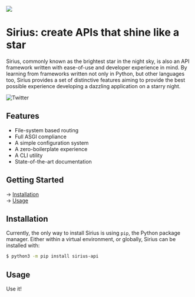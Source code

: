 ![](https://cdn.vivaanverma.com/02824232-1DCB-465D-9D73-67D80F829601.jpeg)

# Sirius: create APIs that shine like a star

Sirius, commonly known as the brightest star in the night sky, is also an
API framework written with ease-of-use and developer experience in mind.
By learning from frameworks written not only in Python, but other languages
too, Sirius provides a set of distinctive features aiming to provide the best
possible experience developing a dazzling application on a starry night.

![Twitter](https://img.shields.io/twitter/follow/siriusapi?color=%23e39ff6&logo=twitter&logoColor=white&style=for-the-badge)

## Features

- File-system based routing
- Full ASGI compliance
- A simple configuration system
- A zero-boilerplate experience
- A CLI utility
- State-of-the-art documentation

## Getting Started

→ [Installation](#installation)<br/>
→ [Usage](#usage)

## Installation

Currently, the only way to install Sirius is using `pip`, the Python package manager.
Either within a virtual environment, or globally, Sirius can be installed with:

```zsh
$ python3 -m pip install sirius-api
```

## Usage

Use it!

